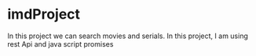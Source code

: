 # imdProject
In this project we can search movies and serials. In this project, I am using rest Api and java script promises
